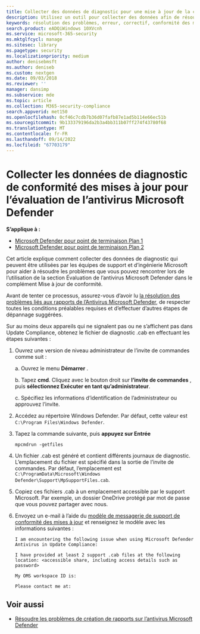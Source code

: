 ```yaml
---
title: Collecter des données de diagnostic pour une mise à jour de la conformité de l’antivirus Microsoft Defender
description: Utilisez un outil pour collecter des données afin de résoudre les problèmes de conformité des mises à jour lors de l’utilisation du complément d’évaluation antivirus Microsoft Defender.
keywords: résolution des problèmes, erreur, correctif, conformité des mises à jour, oms, surveiller, rapport, Microsoft Defender AV, Antivirus Microsoft Defender
search.product: eADQiWindows 10XVcnh
ms.service: microsoft-365-security
ms.mktglfcycl: manage
ms.sitesec: library
ms.pagetype: security
ms.localizationpriority: medium
author: denisebmsft
ms.author: deniseb
ms.custom: nextgen
ms.date: 09/03/2018
ms.reviewer: ''
manager: dansimp
ms.subservice: mde
ms.topic: article
ms.collection: M365-security-compliance
search.appverid: met150
ms.openlocfilehash: 0cf46c7cdb7b36d07fafb87e1ad5b114e66ec51b
ms.sourcegitcommit: 9b133379196da2b3a4bb311b07ff274f43780f68
ms.translationtype: MT
ms.contentlocale: fr-FR
ms.lasthandoff: 09/14/2022
ms.locfileid: "67703179"
---
```

# <a name="collect-update-compliance-diagnostic-data-for-microsoft-defender-antivirus-assessment"></a>Collecter les données de diagnostic de conformité des mises à jour pour l’évaluation de l’antivirus Microsoft Defender


**S’applique à :**

- [Microsoft Defender pour point de terminaison Plan 1](https://go.microsoft.com/fwlink/p/?linkid=2154037)
- [Microsoft Defender pour point de terminaison Plan 2](https://go.microsoft.com/fwlink/p/?linkid=2154037)

Cet article explique comment collecter des données de diagnostic qui peuvent être utilisées par les équipes de support et d’ingénierie Microsoft pour aider à résoudre les problèmes que vous pouvez rencontrer lors de l’utilisation de la section Évaluation de l’antivirus Microsoft Defender dans le complément Mise à jour de conformité.

Avant de tenter ce processus, assurez-vous d’avoir lu [la résolution des problèmes liés aux rapports de l’Antivirus Microsoft Defender](troubleshoot-reporting.md), de respecter toutes les conditions préalables requises et d’effectuer d’autres étapes de dépannage suggérées.

Sur au moins deux appareils qui ne signalent pas ou ne s’affichent pas dans Update Compliance, obtenez le fichier de diagnostic .cab en effectuant les étapes suivantes :

1. Ouvrez une version de niveau administrateur de l’invite de commandes comme suit :

    a. Ouvrez le menu **Démarrer** .

    b. Tapez **cmd**. Cliquez avec le bouton droit sur **l’invite de commandes** , puis **sélectionnez Exécuter en tant qu’administrateur**.

    c. Spécifiez les informations d’identification de l’administrateur ou approuvez l’invite.

2. Accédez au répertoire Windows Defender. Par défaut, cette valeur est `C:\Program Files\Windows Defender`.

3. Tapez la commande suivante, puis **appuyez sur Entrée**

    ```Dos
    mpcmdrun -getfiles
    ```

4. Un fichier .cab est généré et contient différents journaux de diagnostic. L’emplacement du fichier est spécifié dans la sortie de l’invite de commandes. Par défaut, l’emplacement est `C:\ProgramData\Microsoft\Windows Defender\Support\MpSupportFiles.cab`.

5. Copiez ces fichiers .cab à un emplacement accessible par le support Microsoft. Par exemple, un dossier OneDrive protégé par mot de passe que vous pouvez partager avec nous.

6. Envoyez un e-mail à l’aide du <a href="mailto:ucsupport@microsoft.com?subject=MDAV assessment issue&body=I%20am%20encountering%20the%20following%20issue%20when%20using%20Windows%20Defender%20AV%20in%20Update%20Compliance%3a%20%0d%0aI%20have%20provided%20at%20least%202%20support%20.cab%20files%20at%20the%20following%20location%3a%20%3Caccessible%20share%2c%20including%20access%20details%20such%20as%20password%3E%0d%0aMy%20OMS%20workspace%20ID%20is%3a%20%0d%0aPlease%20contact%20me%20at%3a">modèle de messagerie de support de conformité des mises à jour</a> et renseignez le modèle avec les informations suivantes :

    ```text
    I am encountering the following issue when using Microsoft Defender Antivirus in Update Compliance:

    I have provided at least 2 support .cab files at the following location: <accessible share, including access details such as password>

    My OMS workspace ID is:

    Please contact me at:
    ```

## <a name="see-also"></a>Voir aussi

- [Résoudre les problèmes de création de rapports sur l’antivirus Microsoft Defender](troubleshoot-reporting.md)
